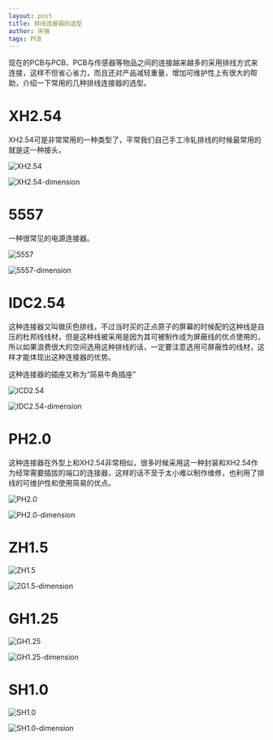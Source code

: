 ```yaml
---
layout: post
title: 排线连接器的选型
author: 宋强
tags: PCB
---
```


现在的PCB与PCB、PCB与传感器等物品之间的连接越来越多的采用排线方式来连接，这样不但省心省力，而且还对产品减轻重量，增加可维护性上有很大的帮助，介绍一下常用的几种排线连接器的选型。

# XH2.54
XH2.54可是非常常用的一种类型了，平常我们自己手工冷轧排线的时候最常用的就是这一种接头，

![XH2.54](../../../images/connectors/xh2.54.jpg)

![XH2.54-dimension](../../../images/connectors/xh2.54-dimension.jpg)

# 5557
一种很常见的电源连接器。

![5557](../../../images/connectors/5557.jpg)

![5557-dimension](../../../images/connectors/5557-dimension.jpg)

# IDC2.54
这种连接器又叫做灰色排线，不过当时买的正点原子的屏幕的时候配的这种线是自压的杜邦线线材，但是这种线被采用是因为其可被制作成为屏蔽线的优点使用的，所以如果浪费很大的空间选用这种排线的话，一定要注意选用可屏蔽性的线材，这样才能体现出这种连接器的优势。

这种连接器的插座又称为“简易牛角插座”

![ICD2.54](../../../images/connectors/IDC2.54.jpg)

![IDC2.54-dimension](../../../images/connectors/IDC2.54-dimension.jpg)

# PH2.0
这种连接器在外型上和XH2.54非常相似，很多时候采用这一种封装和XH2.54作为经常需要插拔的端口的连接器，这样的话不至于太小难以制作维修，也利用了排线的可维护性和使用简易的优点。

![PH2.0](../../../images/connectors/PH2.0.jpg)

![PH2.0-dimension](../../../images/connectors/PH2.0-dimension.jpg)

# ZH1.5
![ZH1.5](../../../images/connectors/ZH1.5.jpg)

![ZG1.5-dimension](../../../images/connectors/ZH1.5-dimension.jpg)

# GH1.25
![GH1.25](../../../images/connectors/GH1.25.jpg)

![GH1.25-dimension](../../../images/connectors/GH1.25-dimension.jpg)

# SH1.0
![SH1.0](../../../images/connectors/SH1.0.jpg)

![SH1.0-dimension](../../../images/connectors/SH1.0-dimension.jpg)